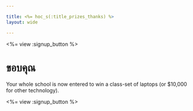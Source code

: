 ```yaml
---

title: <%= hoc_s(:title_prizes_thanks) %>
layout: wide

---
```


<%= view :signup_button %>

# ขอบคุณ

Your whole school is now entered to win a class-set of laptops (or $10,000 for other technology).

<%= view :signup_button %>